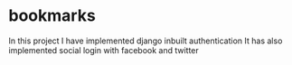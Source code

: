 # bookmarks
In this project I have implemented django inbuilt authentication
It has also implemented social login with facebook and twitter
